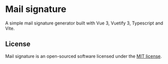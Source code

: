 # Mail signature

A simple mail signature generator built with Vue 3, Vuetify 3, Typescript and Vite.

## License

Mail signature is an open-sourced software licensed under the
[MIT license](https://opensource.org/licenses/MIT).
